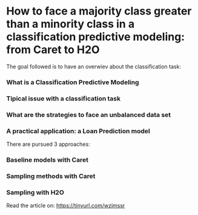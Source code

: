 # How to face a majority class greater than a minority class in a classification predictive modeling: from Caret to H2O

The goal followed is to have an overwiev about the classification task:

### What is a Classification Predictive Modeling

### Tipical issue with a classification task

### What are the strategies to face an unbalanced data set

### A practical application: a Loan Prediction model

There are pursued 3 approaches:

### Baseline models with Caret

### Sampling methods with Caret

### Sampling with H2O

Read the article on: https://tinyurl.com/wzjmssr


